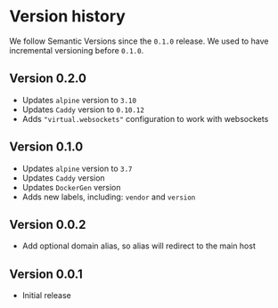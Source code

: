 # Version history

We follow Semantic Versions since the `0.1.0` release.
We used to have incremental versioning before `0.1.0`.


## Version 0.2.0

- Updates `alpine` version to `3.10`
- Updates `Caddy` version to `0.10.12`
- Adds `"virtual.websockets"` configuration to work with websockets


## Version 0.1.0

- Updates `alpine` version to `3.7`
- Updates `Caddy` version
- Updates `DockerGen` version
- Adds new labels, including: `vendor` and `version`


## Version 0.0.2

- Add optional domain alias, so alias will redirect to the main host


## Version 0.0.1

- Initial release
